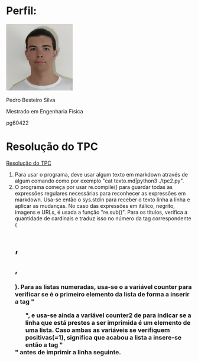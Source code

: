 
# Perfil:

![](../profile%20um.png)

Pedro Besteiro Silva

Mestrado em Engenharia Física

pg60422

# Resolução do TPC


[Resolução do TPC](./tpc2.py)

1. Para usar o programa, deve usar algum texto em markdown através de algum comando como por exemplo "cat texto.md|python3 ./tpc2.py".
2. O programa começa por usar re.compile() para guardar todas as expressões regulares necessárias para reconhecer as expressões em markdown. Usa-se então o sys.stdin para receber o texto linha a linha e aplicar as mudanças. No caso das expressões em itálico, negrito, imagens e URLs, é usada a função "re.sub()". Para os títulos, verifica a quantidade de cardinais e traduz isso no número da tag correspondente (<h1>,<h2>,<h3>). Para as listas numeradas, usa-se o a variável counter para verificar se é o primeiro elemento da lista de forma a inserir a tag "<ol>", e usa-se ainda a variável counter2 de para indicar se a linha que está prestes a ser imprimida é um elemento de uma lista. Caso ambas as variáveis se verifiquem positivas(=1), significa que acabou a lista a insere-se então a tag "</ol>" antes de imprimir a linha seguinte.




